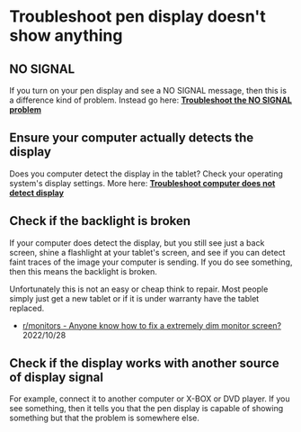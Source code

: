 # Troubleshoot pen display doesn't show anything

## **NO SIGNAL**

If you turn on your pen display and see a NO SIGNAL message, then this is a difference kind of problem. Instead go here: [**Troubleshoot the NO SIGNAL problem**](troubleshoot-no-signal.md)&#x20;

## Ensure your computer actually detects the display

Does you computer detect the display in the tablet? Check your operating system's display settings. More here: [**Troubleshoot computer does not detect display**](troubleshoot-display-detection.md)&#x20;

## Check if the backlight is broken

If your computer does detect the display, but you still see just a back screen, shine a flashlight at your tablet's screen, and see if you can detect faint traces of the image your computer is sending. If you do see something, then this means the backlight is broken.

Unfortunately this is not an easy or cheap think to repair. Most people simply just get a new tablet or if it is under warranty have the tablet replaced.

* [r/monitors - Anyone know how to fix a extremely dim monitor screen?](https://www.reddit.com/r/Monitors/comments/yg67kk/anyone\_know\_how\_to\_fix\_a\_extremely\_dim\_monitor/) 2022/10/28

## Check if the display works with another source of display signal

For example, connect it to another computer or X-BOX or DVD player. If you see something, then it tells you that the pen display is capable of showing something but that the problem is somewhere else.&#x20;





